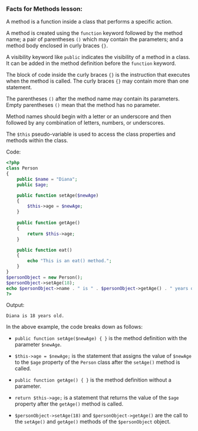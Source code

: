 ### Facts for Methods lesson:

A method is a function inside a class that performs a specific action.

A method is created using the `function` keyword followed by the method name; a pair of parentheses `()` which may contain the parameters; and a method body enclosed in curly braces `{}`.

A visibility keyword like `public` indicates the visibility of a method in a class. It can be added in the method definition before the `function` keyword. 

The block of code inside the curly braces `{}` is the instruction that executes when the method is called. The curly braces `{}` may contain more than one statement.

The parentheses `()` after the method name may contain its parameters. Empty parentheses `()` mean that the method has no parameter.

Method names should begin with a letter or an underscore and then followed by any combination of letters, numbers, or underscores.

The `$this` pseudo-variable is used to access the class properties and methods within the class. 

Code:

```php
<?php
class Person 
{
    public $name = "Diana";
    public $age;

    public function setAge($newAge) 
    {
        $this->age = $newAge;
    }
    
    public function getAge()
    {
        return $this->age;
    }

    public function eat()
    {
        echo "This is an eat() method.";
    }
}
$personObject = new Person();
$personObject->setAge(18);
echo $personObject->name . " is " . $personObject->getAge() . " years old.";
?>
```

Output:
```
Diana is 18 years old.
```

In the above example, the code breaks down as follows:

 - `public function setAge($newAge) { }` is the method definition with the parameter `$newAge`.

 - `$this->age = $newAge;` is the statement that assigns the value of `$newAge` to the `$age` property of the `Person` class after the `setAge()` method is called.

 - `public function getAge() { }` is the method definition without a parameter.

 - `return $this->age;` is a statement that returns the value of the `$age` property after the `getAge()` method is called.

 - `$personObject->setAge(18)` and `$personObject->getAge()` are the call to the `setAge()` and `getAge()` methods of the `$personObject` object.
